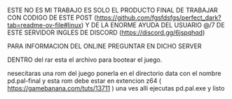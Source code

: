ESTE NO ES MI TRABAJO ES SOLO EL PRODUCTO FINAL DE TRABAJAR CON CODIGO DE ESTE POST (https://github.com/fgsfdsfgs/perfect_dark?tab=readme-ov-file#linux) Y DE LA ENORME AYUDA DEL USUARIO @/7 DE ESTE SERVIDOR INGLES DE DISCORD (https://discord.gg/6jspqhqd)

PARA INFORMACION DEL ONLINE PREGUNTAR EN DICHO SERVER

DENTRO del rar esta el archivo para bootear el juego.

nesecitaras una rom del juego ponerla en el directorio data con el nombre pd.pal-final y esta rom debe estar en extencion z64 ( https://gamebanana.com/tuts/13711 )
una ves alli ejecutas pd.pal.exe y listo 


